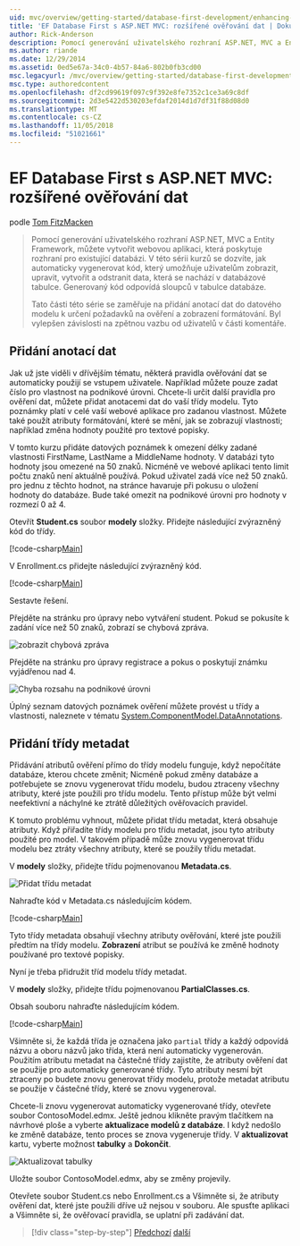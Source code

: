 ```yaml
---
uid: mvc/overview/getting-started/database-first-development/enhancing-data-validation
title: 'EF Database First s ASP.NET MVC: rozšířené ověřování dat | Dokumentace Microsoftu'
author: Rick-Anderson
description: Pomocí generování uživatelského rozhraní ASP.NET, MVC a Entity Framework, můžete vytvořit webovou aplikaci, která poskytuje rozhraní pro existující databázi. Tento kurz seri...
ms.author: riande
ms.date: 12/29/2014
ms.assetid: 0ed5e67a-34c0-4b57-84a6-802b0fb3cd00
msc.legacyurl: /mvc/overview/getting-started/database-first-development/enhancing-data-validation
msc.type: authoredcontent
ms.openlocfilehash: df2cd99619f097c9f392e8fe7352c1ce3a69c8df
ms.sourcegitcommit: 2d3e5422d530203efdaf2014d1d7df31f88d08d0
ms.translationtype: MT
ms.contentlocale: cs-CZ
ms.lasthandoff: 11/05/2018
ms.locfileid: "51021661"
---
```

<a name="ef-database-first-with-aspnet-mvc-enhancing-data-validation"></a>EF Database First s ASP.NET MVC: rozšířené ověřování dat
====================
podle [Tom FitzMacken](https://github.com/tfitzmac)

> Pomocí generování uživatelského rozhraní ASP.NET, MVC a Entity Framework, můžete vytvořit webovou aplikaci, která poskytuje rozhraní pro existující databázi. V této sérii kurzů se dozvíte, jak automaticky vygenerovat kód, který umožňuje uživatelům zobrazit, upravit, vytvořit a odstranit data, která se nachází v databázové tabulce. Generovaný kód odpovídá sloupců v tabulce databáze.
> 
> Tato části této série se zaměřuje na přidání anotací dat do datového modelu k určení požadavků na ověření a zobrazení formátování. Byl vylepšen závislosti na zpětnou vazbu od uživatelů v části komentáře.


## <a name="add-data-annotations"></a>Přidání anotací dat

Jak už jste viděli v dřívějším tématu, některá pravidla ověřování dat se automaticky použijí se vstupem uživatele. Například můžete pouze zadat číslo pro vlastnost na podnikové úrovni. Chcete-li určit další pravidla pro ověření dat, můžete přidat anotacemi dat do vaší třídy modelu. Tyto poznámky platí v celé vaší webové aplikace pro zadanou vlastnost. Můžete také použít atributy formátování, které se mění, jak se zobrazují vlastnosti; například změna hodnoty použité pro textové popisky.

V tomto kurzu přidáte datových poznámek k omezení délky zadané vlastnosti FirstName, LastName a MiddleName hodnoty. V databázi tyto hodnoty jsou omezené na 50 znaků. Nicméně ve webové aplikaci tento limit počtu znaků není aktuálně používá. Pokud uživatel zadá více než 50 znaků. pro jednu z těchto hodnot, na stránce havaruje při pokusu o uložení hodnoty do databáze. Bude také omezit na podnikové úrovni pro hodnoty v rozmezí 0 až 4.

Otevřít **Student.cs** soubor **modely** složky. Přidejte následující zvýrazněný kód do třídy.

[!code-csharp[Main](enhancing-data-validation/samples/sample1.cs?highlight=5,15,17,20)]

V Enrollment.cs přidejte následující zvýrazněný kód.

[!code-csharp[Main](enhancing-data-validation/samples/sample2.cs?highlight=5,10)]

Sestavte řešení.

Přejděte na stránku pro úpravy nebo vytváření student. Pokud se pokusíte k zadání více než 50 znaků, zobrazí se chybová zpráva.

![zobrazit chybová zpráva](enhancing-data-validation/_static/image1.png)

Přejděte na stránku pro úpravy registrace a pokus o poskytují známku vyjádřenou nad 4.

![Chyba rozsahu na podnikové úrovni](enhancing-data-validation/_static/image2.png)

Úplný seznam datových poznámek ověření můžete provést u třídy a vlastnosti, naleznete v tématu [System.ComponentModel.DataAnnotations](https://msdn.microsoft.com/library/system.componentmodel.dataannotations.aspx).

## <a name="add-metadata-classes"></a>Přidání třídy metadat

Přidávání atributů ověření přímo do třídy modelu funguje, když nepočítáte databáze, kterou chcete změnit; Nicméně pokud změny databáze a potřebujete se znovu vygenerovat třídu modelu, budou ztraceny všechny atributy, které jste použili pro třídu modelu. Tento přístup může být velmi neefektivní a náchylné ke ztrátě důležitých ověřovacích pravidel.

K tomuto problému vyhnout, můžete přidat třídu metadat, která obsahuje atributy. Když přiřadíte třídy modelu pro třídu metadat, jsou tyto atributy použité pro model. V takovém případě může znovu vygenerovat třídu modelu bez ztráty všechny atributy, které se použily třídu metadat.

V **modely** složky, přidejte třídu pojmenovanou **Metadata.cs**.

![Přidat třídu metadat](enhancing-data-validation/_static/image3.png)

Nahraďte kód v Metadata.cs následujícím kódem.

[!code-csharp[Main](enhancing-data-validation/samples/sample3.cs)]

Tyto třídy metadata obsahují všechny atributy ověřování, které jste použili předtím na třídy modelu. **Zobrazení** atribut se používá ke změně hodnoty používané pro textové popisky.

Nyní je třeba přidružit tříd modelu třídy metadat.

V **modely** složky, přidejte třídu pojmenovanou **PartialClasses.cs**.

Obsah souboru nahraďte následujícím kódem.

[!code-csharp[Main](enhancing-data-validation/samples/sample4.cs)]

Všimněte si, že každá třída je označena jako `partial` třídy a každý odpovídá názvu a oboru názvů jako třída, která není automaticky vygenerován. Použitím atributu metadat na částečné třídy zajistíte, že atributy ověření dat se použije pro automaticky generované třídy. Tyto atributy nesmí být ztraceny po budete znovu generovat třídy modelu, protože metadat atributu se použije v částečné třídy, které se znovu vygeneroval.

Chcete-li znovu vygenerovat automaticky vygenerované třídy, otevřete soubor ContosoModel.edmx. Ještě jednou klikněte pravým tlačítkem na návrhové ploše a vyberte **aktualizace modelů z databáze**. I když nedošlo ke změně databáze, tento proces se znova vygeneruje třídy. V **aktualizovat** kartu, vyberte možnost **tabulky** a **Dokončit**.

![Aktualizovat tabulky](enhancing-data-validation/_static/image4.png)

Uložte soubor ContosoModel.edmx, aby se změny projevily.

Otevřete soubor Student.cs nebo Enrollment.cs a Všimněte si, že atributy ověření dat, které jste použili dříve už nejsou v souboru. Ale spusťte aplikaci a Všimněte si, že ověřovací pravidla, se uplatní při zadávání dat.

> [!div class="step-by-step"]
> [Předchozí](customizing-a-view.md)
> [další](publish-to-azure.md)
